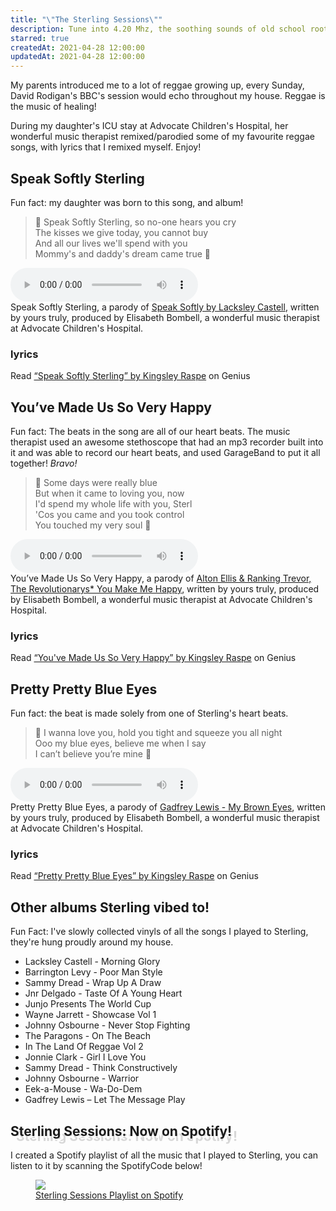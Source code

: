 ```yaml
---
title: "\"The Sterling Sessions\""
description: Tune into 4.20 Mhz, the soothing sounds of old school roots reggae, classic songs remixed/parodied specifically for my daughter Sterling... reggae helps heal (even open heart surgery)!
starred: true
createdAt: 2021-04-28 12:00:00
updatedAt: 2021-04-28 12:00:00
---
```


<div class="container">
  <p>My parents introduced me to a lot of reggae growing up, every Sunday, David Rodigan's BBC's session would echo throughout my house. Reggae is the music of healing!</p>
  <p class="mb-5">During my daughter's ICU stay at Advocate Children's Hospital, her wonderful music therapist remixed/parodied some of my favourite reggae songs, with lyrics that I remixed myself. Enjoy!<p>
  <h2>Speak Softly Sterling</h2>
  <p>Fun fact: my daughter was born to this song, and album!</p>
  <blockquote class="blockquote text-center my-5">
    <p class="mb-0">
      🎵 Speak Softly Sterling, so no-one hears you cry<br/>
      The kisses we give today, you cannot buy<br/>
      And all our lives we'll spend with you<br/>
      Mommy's and daddy's dream came true   🎵
    </p>
  </blockquote>
  <audio controls class="w-100">
      <source src="/audio/speak-softly-sterling.mp3">
  </audio>
  <figcaption class="figure-caption">Speak Softly Sterling, a parody of <a href="https://www.discogs.com/Lacksley-Castell-Morning-Glory/release/2199736" target="_blank">Speak Softly by Lacksley Castell</a>, written by yours truly, produced by Elisabeth Bombell, a wonderful music therapist at Advocate Children's Hospital.</figcaption>
  <h3 class="h4">lyrics</h3>
  <div id='rg_embed_link_6755309' class='rg_embed_link' data-song-id='6755309'>Read <a href='https://genius.com/Kingsley-raspe-speak-softly-sterling-lyrics'>“Speak Softly Sterling” by Kingsley Raspe</a> on Genius</div>

  <h2 class="pt-5 mt-5">You’ve Made Us So Very Happy</h2>
  <p>Fun fact: The beats in the song are all of our heart beats. The music therapist used an awesome stethoscope that had an mp3 recorder built into it and was able to record our heart beats, and used GarageBand to put it all together! <em>Bravo!</em> </p>
  <blockquote class="blockquote text-center my-5">
    <p class="mb-0">
      🎵 Some days were really blue<br/>
      But when it came to loving you, now<br/>
      I'd spend my whole life with you, Sterl<br/>
      'Cos you came and you took control<br/>
      You touched my very soul 🎵
    </p>
  </blockquote>
  <audio controls class="w-100">
      <source src="/audio/you-made-us-so-very-happy.mp3">
  </audio>
  <figcaption class="figure-caption">You’ve Made Us So Very Happy, a parody of <a href="https://www.discogs.com/Alton-Ellis-Ranking-Trevor-The-Revolutionarys-You-Make-Me-Happy-Baby-I-Love-You/master/499534" target="_blank">Alton Ellis &amp; Ranking Trevor, The Revolutionarys* You Make Me Happy</a>, written by yours truly, produced by Elisabeth Bombell, a wonderful music therapist at Advocate Children's Hospital.</figcaption>
  <h3 class="h4">lyrics</h3>
  <div id='rg_embed_link_6755337' class='rg_embed_link' data-song-id='6755337'>Read <a href='https://genius.com/Kingsley-raspe-youve-made-us-so-very-happy-lyrics'>“You've Made Us So Very Happy” by Kingsley Raspe</a> on Genius</div>

  <h2 class="mt-5 pt-5">Pretty Pretty Blue Eyes</h2>
  <p>Fun fact: the beat is made solely from one of Sterling's heart beats.</p>
  <blockquote class="blockquote text-center my-5">
    <p class="mb-0">
      🎵 I wanna love you, hold you tight and squeeze you all night<br/>
      Ooo my blue eyes, believe me when I say<br/>
      I can’t believe you’re mine 🎵
    </p>
  </blockquote>

  <audio controls class="w-100">
      <source src="/audio/pretty-pretty-blue-eyes.mp3">
  </audio>
  <figcaption class="figure-caption">Pretty Pretty Blue Eyes, a parody of <a href="https://www.discogs.com/Gadfrey-Lewis-Let-The-Message-Play/release/3366847" target="_blank">Gadfrey Lewis - My Brown Eyes</a>, written by yours truly, produced by Elisabeth Bombell, a wonderful music therapist at Advocate Children's Hospital.</figcaption>
  <h3 class="h4">lyrics</h3>
  <div id='rg_embed_link_6755379' class='rg_embed_link' data-song-id='6755379'>Read <a href='https://genius.com/Kingsley-raspe-pretty-pretty-blue-eyes-lyrics'>“Pretty Pretty Blue Eyes” by Kingsley Raspe</a> on Genius</div>

  <h2 class="h1">Other albums Sterling vibed to!</h2>
  <p>Fun Fact: I've slowly collected vinyls of all the songs I played to Sterling, they're hung proudly around my house.</p>
  <ul>
    <li>Lacksley Castell - Morning Glory</li>
    <li>Barrington Levy - Poor Man Style</li>
    <li>Sammy Dread - Wrap Up A Draw</li>
    <li>Jnr Delgado - Taste Of A Young Heart</li>
    <li>Junjo Presents The World Cup</li>
    <li>Wayne Jarrett - Showcase Vol 1</li>
    <li>Johnny Osbourne - Never Stop Fighting</li>
    <li>The Paragons - On The Beach</li>
    <li>In The Land Of Reggae Vol 2</li>
    <li>Jonnie Clark - Girl I Love You</li>
    <li>Sammy Dread - Think Constructively</li>
    <li>Johnny Osbourne - Warrior</li>
    <li>Eek-a-Mouse - Wa-Do-Dem</li>
    <li>Gadfrey Lewis ‎– Let The Message Play</li>
  </ul>

  <h2 class="h1" style="text-shadow: 4px 3px 0px #fff, 9px 8px 0px rgba(0,0,0,0.15);">Sterling Sessions: Now on Spotify!</h2>
  <p class="lead">I created a Spotify playlist of all the music that I played to Sterling, you can listen to it by scanning the SpotifyCode below!</p>

  <figure class="figure mx-md-n7">
    <img src="/i/posts/sterling-sessions/sterling-sessions-spotify-qrcode.png" class="img-fluid mb-3">
    <figcaption class="figure-caption"><a href="https://open.spotify.com/playlist/1qp5AfSmmKLwefGyaJfLxP?si=891ec975004545c9">Sterling Sessions Playlist on Spotify</a></figcaption>
  </figure>

</div>
